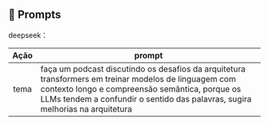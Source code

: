 ## 🧠 Prompts


deepseek：

|   Ação   | prompt                                                                                                                                                                                                                                                                         |
| :------: | ------------------------------------------------------------------------------------------------------------------------------------------------------------------------------------------------------------------------------------------------------------------------------ |
|  tema  | faça um podcast discutindo os desafios da arquitetura transformers em treinar modelos de linguagem com contexto longo e compreensão semântica, porque os LLMs tendem a confundir o sentido das palavras, sugira melhorias na arquitetura                                                    |
